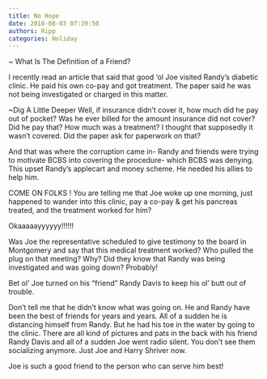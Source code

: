 ```yaml
---
title: No Hope
date: 2018-08-03 07:39:50
authors: Ripp
categories: Holiday
---
```


 ~ What Is The Definition of a Friend? 

I recently read an article that said that good ‘ol Joe visited Randy’s diabetic clinic. He paid his own co-pay and got treatment. The paper said he was not being investigated or charged in this matter. 

~Dig A Little Deeper
Well, if insurance didn’t cover it, how much did he pay out of pocket? Was he ever billed for the amount insurance did not cover? Did he pay that? How much was a treatment?  I thought that supposedly it wasn’t covered. Did the paper ask for paperwork on that? 

And that was where the corruption came in- Randy and friends were trying to motivate BCBS into covering the procedure- which BCBS was denying. This upset Randy’s applecart and money scheme. He needed his allies to help him.

COME ON FOLKS ! You are telling me that Joe woke up one morning, just happened to wander into this clinic, pay a co-pay &amp; get his pancreas treated, and the treatment worked for him?

Okaaaaayyyyyy!!!!!!

Was Joe the representative scheduled to give testimony to the board in Montgomery and say that this medical treatment worked? Who pulled the plug on that meeting? Why? Did they know that Randy was being investigated and was going down? Probably! 

Bet ol’ Joe turned on his “friend” Randy Davis to keep his ol’ butt out of trouble. 

Don’t tell me that he didn’t know what was going on. He and Randy have been the best of friends for years and years. All of a sudden he is distancing himself from Randy. But he had his toe in the water by going to the clinic. There are all kind of pictures and pats in the back with his friend Randy Davis and all of a sudden Joe went radio silent. You don’t see them socializing anymore. Just Joe and Harry Shriver now. 

Joe is such a good friend to the person who can serve him best!